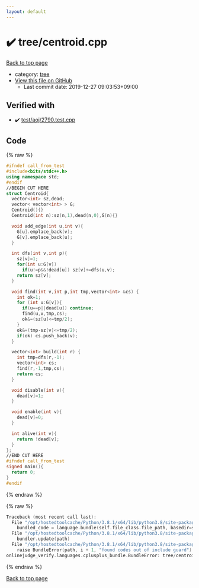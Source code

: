 ```yaml
---
layout: default
---
```


<!-- mathjax config similar to math.stackexchange -->
<script type="text/javascript" async
  src="https://cdnjs.cloudflare.com/ajax/libs/mathjax/2.7.5/MathJax.js?config=TeX-MML-AM_CHTML">
</script>
<script type="text/x-mathjax-config">
  MathJax.Hub.Config({
    TeX: { equationNumbers: { autoNumber: "AMS" }},
    tex2jax: {
      inlineMath: [ ['$','$'] ],
      processEscapes: true
    },
    "HTML-CSS": { matchFontHeight: false },
    displayAlign: "left",
    displayIndent: "2em"
  });
</script>

<script type="text/javascript" src="https://cdnjs.cloudflare.com/ajax/libs/jquery/3.4.1/jquery.min.js"></script>
<script src="https://cdn.jsdelivr.net/npm/jquery-balloon-js@1.1.2/jquery.balloon.min.js" integrity="sha256-ZEYs9VrgAeNuPvs15E39OsyOJaIkXEEt10fzxJ20+2I=" crossorigin="anonymous"></script>
<script type="text/javascript" src="../../assets/js/copy-button.js"></script>
<link rel="stylesheet" href="../../assets/css/copy-button.css" />


# :heavy_check_mark: tree/centroid.cpp

<a href="../../index.html">Back to top page</a>

* category: <a href="../../index.html#c0af77cf8294ff93a5cdb2963ca9f038">tree</a>
* <a href="{{ site.github.repository_url }}/blob/master/tree/centroid.cpp">View this file on GitHub</a>
    - Last commit date: 2019-12-27 09:03:53+09:00




## Verified with

* :heavy_check_mark: <a href="../../verify/test/aoj/2790.test.cpp.html">test/aoj/2790.test.cpp</a>


## Code

<a id="unbundled"></a>
{% raw %}
```cpp
#ifndef call_from_test
#include<bits/stdc++.h>
using namespace std;
#endif
//BEGIN CUT HERE
struct Centroid{
  vector<int> sz,dead;
  vector< vector<int> > G;
  Centroid(){}
  Centroid(int n):sz(n,1),dead(n,0),G(n){}

  void add_edge(int u,int v){
    G[u].emplace_back(v);
    G[v].emplace_back(u);
  }

  int dfs(int v,int p){
    sz[v]=1;
    for(int u:G[v])
      if(u!=p&&!dead[u]) sz[v]+=dfs(u,v);
    return sz[v];
  }

  void find(int v,int p,int tmp,vector<int> &cs) {
    int ok=1;
    for (int u:G[v]){
      if(u==p||dead[u]) continue;
      find(u,v,tmp,cs);
      ok&=(sz[u]<=tmp/2);
    }
    ok&=(tmp-sz[v]<=tmp/2);
    if(ok) cs.push_back(v);
  }

  vector<int> build(int r) {
    int tmp=dfs(r,-1);
    vector<int> cs;
    find(r,-1,tmp,cs);
    return cs;
  }

  void disable(int v){
    dead[v]=1;
  }

  void enable(int v){
    dead[v]=0;
  }

  int alive(int v){
    return !dead[v];
  }
};
//END CUT HERE
#ifndef call_from_test
signed main(){
  return 0;
}
#endif

```
{% endraw %}

<a id="bundled"></a>
{% raw %}
```cpp
Traceback (most recent call last):
  File "/opt/hostedtoolcache/Python/3.8.1/x64/lib/python3.8/site-packages/onlinejudge_verify/docs.py", line 348, in write_contents
    bundled_code = language.bundle(self.file_class.file_path, basedir=self.cpp_source_path)
  File "/opt/hostedtoolcache/Python/3.8.1/x64/lib/python3.8/site-packages/onlinejudge_verify/languages/cplusplus.py", line 63, in bundle
    bundler.update(path)
  File "/opt/hostedtoolcache/Python/3.8.1/x64/lib/python3.8/site-packages/onlinejudge_verify/languages/cplusplus_bundle.py", line 151, in update
    raise BundleError(path, i + 1, "found codes out of include guard")
onlinejudge_verify.languages.cplusplus_bundle.BundleError: tree/centroid.cpp: line 5: found codes out of include guard

```
{% endraw %}

<a href="../../index.html">Back to top page</a>

